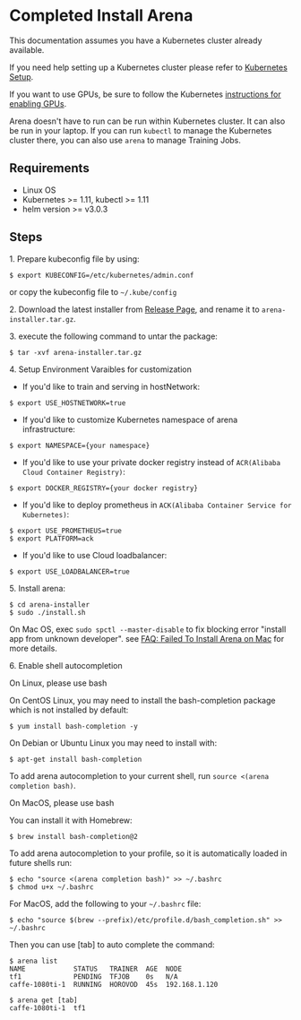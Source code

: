 # Completed Install Arena

This documentation assumes you have a Kubernetes cluster already available.

If you need help setting up a Kubernetes cluster please refer to [Kubernetes Setup](https://kubernetes.io/docs/setup).

If you want to use GPUs, be sure to follow the Kubernetes [instructions for enabling GPUs](https://kubernetes.io/docs/tasks/manage-gpus/scheduling-gpus/).

Arena doesn't have to run can be run within Kubernetes cluster. It can also be run in your laptop. If you can run `kubectl` to manage the Kubernetes cluster there, you can also use `arena`  to manage Training Jobs.


## Requirements

* Linux OS
* Kubernetes >= 1.11, kubectl >= 1.11
* helm version >= v3.0.3



## Steps

1\. Prepare kubeconfig file by using:

```
$ export KUBECONFIG=/etc/kubernetes/admin.conf
```

or copy the kubeconfig file to ``~/.kube/config``



2\. Download the latest installer from [Release Page](https://github.com/kubeflow/arena/releases), and rename it to `arena-installer.tar.gz`.

3\. execute the following command to untar the package:

``` 
$ tar -xvf arena-installer.tar.gz 
```

4\. Setup Environment Varaibles for customization

* If you'd like to train and serving in hostNetwork:

```
$ export USE_HOSTNETWORK=true
```

* If you'd like to customize Kubernetes namespace of arena infrastructure:

```
$ export NAMESPACE={your namespace}
```

* If you'd like to use your private docker registry instead of `ACR(Alibaba Cloud Container Registry)`:

```
$ export DOCKER_REGISTRY={your docker registry}
```

* If you'd like to deploy prometheus in `ACK(Alibaba Container Service for Kubernetes)`:

```
$ export USE_PROMETHEUS=true
$ export PLATFORM=ack
```

* If you'd like to use Cloud loadbalancer:

```
$ export USE_LOADBALANCER=true
```

5\. Install arena:

```
$ cd arena-installer
$ sudo ./install.sh
```
On Mac OS, exec ```sudo spctl --master-disable``` to fix blocking error "install app from unknown developer". see [FAQ: Failed To Install Arena on Mac](https://arena-docs.readthedocs.io/en/latest/faq/installation/failed-install-arena/) for more details.

6\. Enable shell autocompletion

On Linux, please use bash

On CentOS Linux, you may need to install the bash-completion package which is not installed by default:

```
$ yum install bash-completion -y
```

On Debian or Ubuntu Linux you may need to install with:

```
$ apt-get install bash-completion
```

To add arena autocompletion to your current shell, run `source <(arena completion bash)`.

On MacOS, please use bash

You can install it with Homebrew:

```
$ brew install bash-completion@2
```

To add arena autocompletion to your profile, so it is automatically loaded in future shells run:
```shell
$ echo "source <(arena completion bash)" >> ~/.bashrc
$ chmod u+x ~/.bashrc
```
For MacOS, add the following to your `~/.bashrc` file:

```
$ echo "source $(brew --prefix)/etc/profile.d/bash_completion.sh" >> ~/.bashrc
```


Then you can use [tab] to auto complete the command:
```
$ arena list
NAME            STATUS   TRAINER  AGE  NODE
tf1             PENDING  TFJOB    0s   N/A
caffe-1080ti-1  RUNNING  HOROVOD  45s  192.168.1.120

$ arena get [tab]
caffe-1080ti-1  tf1
```



